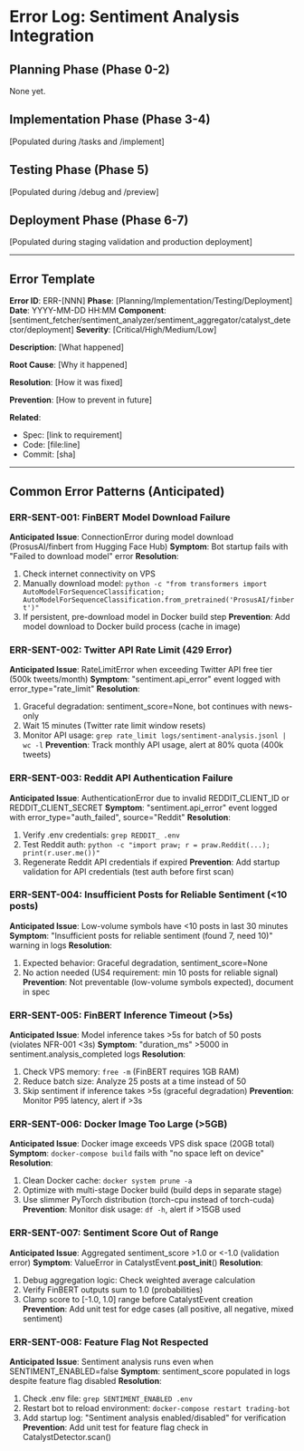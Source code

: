 # Error Log: Sentiment Analysis Integration

## Planning Phase (Phase 0-2)
None yet.

## Implementation Phase (Phase 3-4)
[Populated during /tasks and /implement]

## Testing Phase (Phase 5)
[Populated during /debug and /preview]

## Deployment Phase (Phase 6-7)
[Populated during staging validation and production deployment]

---

## Error Template

**Error ID**: ERR-[NNN]
**Phase**: [Planning/Implementation/Testing/Deployment]
**Date**: YYYY-MM-DD HH:MM
**Component**: [sentiment_fetcher/sentiment_analyzer/sentiment_aggregator/catalyst_detector/deployment]
**Severity**: [Critical/High/Medium/Low]

**Description**:
[What happened]

**Root Cause**:
[Why it happened]

**Resolution**:
[How it was fixed]

**Prevention**:
[How to prevent in future]

**Related**:
- Spec: [link to requirement]
- Code: [file:line]
- Commit: [sha]

---

## Common Error Patterns (Anticipated)

### ERR-SENT-001: FinBERT Model Download Failure
**Anticipated Issue**: ConnectionError during model download (ProsusAI/finbert from Hugging Face Hub)
**Symptom**: Bot startup fails with "Failed to download model" error
**Resolution**:
1. Check internet connectivity on VPS
2. Manually download model: `python -c "from transformers import AutoModelForSequenceClassification; AutoModelForSequenceClassification.from_pretrained('ProsusAI/finbert')"`
3. If persistent, pre-download model in Docker build step
**Prevention**: Add model download to Docker build process (cache in image)

### ERR-SENT-002: Twitter API Rate Limit (429 Error)
**Anticipated Issue**: RateLimitError when exceeding Twitter API free tier (500k tweets/month)
**Symptom**: "sentiment.api_error" event logged with error_type="rate_limit"
**Resolution**:
1. Graceful degradation: sentiment_score=None, bot continues with news-only
2. Wait 15 minutes (Twitter rate limit window resets)
3. Monitor API usage: `grep rate_limit logs/sentiment-analysis.jsonl | wc -l`
**Prevention**: Track monthly API usage, alert at 80% quota (400k tweets)

### ERR-SENT-003: Reddit API Authentication Failure
**Anticipated Issue**: AuthenticationError due to invalid REDDIT_CLIENT_ID or REDDIT_CLIENT_SECRET
**Symptom**: "sentiment.api_error" event logged with error_type="auth_failed", source="Reddit"
**Resolution**:
1. Verify .env credentials: `grep REDDIT_ .env`
2. Test Reddit auth: `python -c "import praw; r = praw.Reddit(...); print(r.user.me())"`
3. Regenerate Reddit API credentials if expired
**Prevention**: Add startup validation for API credentials (test auth before first scan)

### ERR-SENT-004: Insufficient Posts for Reliable Sentiment (<10 posts)
**Anticipated Issue**: Low-volume symbols have <10 posts in last 30 minutes
**Symptom**: "Insufficient posts for reliable sentiment (found 7, need 10)" warning in logs
**Resolution**:
1. Expected behavior: Graceful degradation, sentiment_score=None
2. No action needed (US4 requirement: min 10 posts for reliable signal)
**Prevention**: Not preventable (low-volume symbols expected), document in spec

### ERR-SENT-005: FinBERT Inference Timeout (>5s)
**Anticipated Issue**: Model inference takes >5s for batch of 50 posts (violates NFR-001 <3s)
**Symptom**: "duration_ms" >5000 in sentiment.analysis_completed logs
**Resolution**:
1. Check VPS memory: `free -m` (FinBERT requires 1GB RAM)
2. Reduce batch size: Analyze 25 posts at a time instead of 50
3. Skip sentiment if inference takes >5s (graceful degradation)
**Prevention**: Monitor P95 latency, alert if >3s

### ERR-SENT-006: Docker Image Too Large (>5GB)
**Anticipated Issue**: Docker image exceeds VPS disk space (20GB total)
**Symptom**: `docker-compose build` fails with "no space left on device"
**Resolution**:
1. Clean Docker cache: `docker system prune -a`
2. Optimize with multi-stage Docker build (build deps in separate stage)
3. Use slimmer PyTorch distribution (torch-cpu instead of torch-cuda)
**Prevention**: Monitor disk usage: `df -h`, alert if >15GB used

### ERR-SENT-007: Sentiment Score Out of Range
**Anticipated Issue**: Aggregated sentiment_score >1.0 or <-1.0 (validation error)
**Symptom**: ValueError in CatalystEvent.__post_init__()
**Resolution**:
1. Debug aggregation logic: Check weighted average calculation
2. Verify FinBERT outputs sum to 1.0 (probabilities)
3. Clamp score to [-1.0, 1.0] range before CatalystEvent creation
**Prevention**: Add unit test for edge cases (all positive, all negative, mixed sentiment)

### ERR-SENT-008: Feature Flag Not Respected
**Anticipated Issue**: Sentiment analysis runs even when SENTIMENT_ENABLED=false
**Symptom**: sentiment_score populated in logs despite feature flag disabled
**Resolution**:
1. Check .env file: `grep SENTIMENT_ENABLED .env`
2. Restart bot to reload environment: `docker-compose restart trading-bot`
3. Add startup log: "Sentiment analysis enabled/disabled" for verification
**Prevention**: Add unit test for feature flag check in CatalystDetector.scan()
